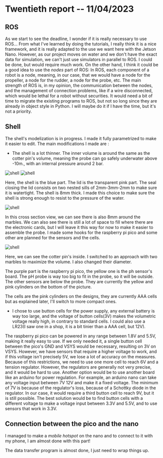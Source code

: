 # Twentieth report -- 11/04/2023

## ROS

As we start to see the deadline, I wonder if it is really necessary to use ROS...
From what I've learned by doing the tutorials, I really think it is a nice framework, and it is really adapted to the use we want here with the Jetson Nano. However, as our project moves on water and we don't have the exact data for simulation, we can't just use simulators in parallel to ROS. I could be done, but would require much work. On the other hand, I think it could be a good idea to use the *nodes* part of ROS:
In ROS, each component of a robot is a node, meaning, in our case, that we would have a node for the propeller, a node for the rudder, a node for the probe, etc. The main strength of ROS is, in my opinion, the communication between the nodes, and the management of connection problems, like if a wire disconnected, which would be lethal for a robot without securities. It would need a bit of time to migrate the existing programs to ROS, but not so long since they are already in object style in Python. I will maybe do it if I have the time, but it's not a priority.

## Shell

The shell's modelization is in progress. I made it fully parametrized to make it easier to edit.
The main modifications I made are :

* The shell is a lot thinner. The inner volume is around the same as the cotter pin's volume, meaning the probe can go safely underwater above -10m., with an internal pressure around 2 bar.

![shell](images_and_videos_for_reports/shell_under_1.png)
![shell](images_and_videos_for_reports/shell_under_2.png)

Here, the shell is the blue part. The lid is the transparent pink part.
The seal closing the lid consists on two nested sills of 2mm-3mm-2mm to make sure it is watertight.
The shell is 8mm thick. I made this choice to make sure the shell is strong enough to resist to the pressure of the water.

![shell](images_and_videos_for_reports/shell_under_3.png)

In this cross section view, we can see there is also 8mm around the marbles.
We can also see there is still a lot of space to fill where there are the electronic cards, but I will leave it this way for now to make it easier to assemble the probe.
I made some hooks for the raspberry pi pico and some other are planned for the sensors and the cells.

![shell](images_and_videos_for_reports/shell_under_4.png)

Here, we can see the cotter pin's inside. I switched to an approach with two marbles to maximize the volume. I also changed their diameter.

The purple part is the raspberry pi pico, the yellow one is the ph sensor's board. The pH probe is way too big to fit in the probe, so it will be outside. The other sensors are below the probe. They are currently the yellow and pink cylinders on the bottom of the picture.

The cells are the pink cylinders on the designs, they are currently AAA cells but as explained later, I'll switch to more compact ones.

* I chose to use button cells for the power supply, any external battery is way too large, and the voltage of button cells(3V) makes the volumetric voltage really high, in contrary to standard cells. I could also use a LR23(I saw one in a shop, it is a bit tinier than a AAA cell, but 12V).

The raspberry pi pico can be powered in any range between 1.8V and 5.5V, making it really easy to use. If we only needed it, a single button cell between the pico's GND and VSYS would be necessary, resulting on 3V on VSYS. However, we have sensors that require a higher voltage to work, and if this voltage isn't precisely 5V, we lose a lot of accuracy on the measures.
Because of this restrictions, we need to use one more cell to reach 6V and a tension regulator.
However, the regulators are generally not very precise, and it would be hard to use. Another option would be to use another board like an arduino for power regulation. For example, an arduino nano can take any voltage input between 7V 12V and make it a fixed voltage. The minimum of 7V is because of the regulator's loss, because of a Schottky diode in the regulator. In our case, it would require a third button cell to reach 9V, but it is still possible.
The best solution would be to find button cells with a different voltage to make a voltage input between 3.3V and 5.5V, and to use sensors that work in 3.3V.

## Connection between the pico and the nano

I managed to make a *mobile hotspot* on the nano and to connect to it with my phone, I am almost done with this part!

The data transfer program is almost done, I just need to wrap things up.
 